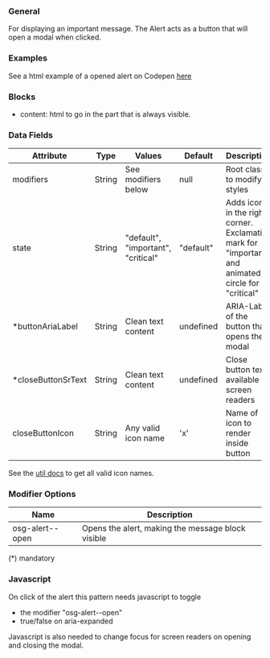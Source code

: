 ### General

For displaying an important message. The Alert acts as a button that will open a modal when clicked.

### Examples

See a html example of a opened alert on Codepen [here](https://codepen.io/oslokommune/pen/BbRmmj)

### Blocks

- content: html to go in the part that is always visible.

### Data Fields

| Attribute           | Type   | Values                             | Default   | Description                                                                                        |
| ------------------- | ------ | ---------------------------------- | --------- | -------------------------------------------------------------------------------------------------- |
| modifiers           | String | See modifiers below                | null      | Root class to modify styles                                                                        |
| state               | String | "default", "important", "critical" | "default" | Adds icon in the right corner. Exclamation mark for "important" and animated circle for "critical" |
| \*buttonAriaLabel   | String | Clean text content                 | undefined | ARIA-Label of the button that opens the modal                                                      |
| \*closeButtonSrText | String | Clean text content                 | undefined | Close button text available to screen readers                                                      |
| closeButtonIcon     | String | Any valid icon name                | 'x'       | Name of icon to render inside button                                                               |

See the [util docs](/#/pattern/globals-iconography-icons) to get all valid icon names.

### Modifier Options

| Name            | Description                                       |
| --------------- | ------------------------------------------------- |
| osg-alert--open | Opens the alert, making the message block visible |

(\*) mandatory

### Javascript

On click of the alert this pattern needs javascript to toggle

- the modifier "osg-alert--open"
- true/false on aria-expanded

Javascript is also needed to change focus for screen readers on opening and closing the modal.
